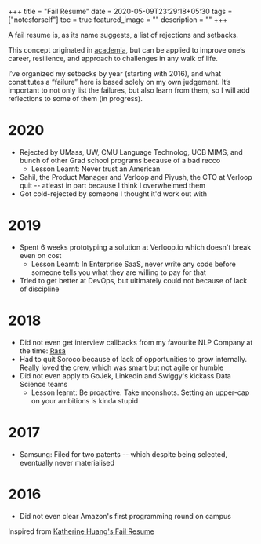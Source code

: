 +++
title =  "Fail Resume"
date = 2020-05-09T23:29:18+05:30
tags = ["notesforself"]
toc = true
featured_image = ""
description = ""
+++

A fail resume is, as its name suggests, a list of rejections and setbacks.

This concept originated in [academia](https://www.nytimes.com/2019/02/03/smarter-living/failure-resume.html), but can be applied to improve one’s career, resilience, and approach to challenges in any walk of life.

I’ve organized my setbacks by year (starting with 2016), and what constitutes a “failure” here is based solely on my own judgement. 
It’s important to not only list the failures, but also learn from them, so I will add reflections to some of them (in progress). 

# 2020
- Rejected by UMass, UW, CMU Language Technolog, UCB MIMS, and bunch of other Grad school programs because of a bad recco
  - Lesson Learnt: Never trust an American
- Sahil, the Product Manager and Verloop and Piyush, the CTO at Verloop quit -- atleast in part because I think I overwhelmed them
- Got cold-rejected by someone I thought it'd work out with

# 2019
- Spent 6 weeks prototyping a solution at Verloop.io which doesn't break even on cost
  - Lesson Learnt: In Enterprise SaaS, never write any code before someone tells you what they are willing to pay for that
- Tried to get better at DevOps, but ultimately could not because of lack of discipline

# 2018
- Did not even get interview callbacks from my favourite NLP Company at the time: [Rasa](https://rasa.com/)
- Had to quit Soroco because of lack of opportunities to grow internally. Really loved the crew, which was smart but not agile or humble
- Did not even apply to GoJek, Linkedin and Swiggy's kickass Data Science teams
  - Lesson learnt: Be proactive. Take moonshots. Setting an upper-cap on your ambitions is kinda stupid

# 2017
- Samsung: Filed for two patents -- which despite being selected, eventually never materialised

# 2016
- Did not even clear Amazon's first programming round on campus

Inspired from [Katherine Huang's Fail Resume](https://katmh.com/fail/)